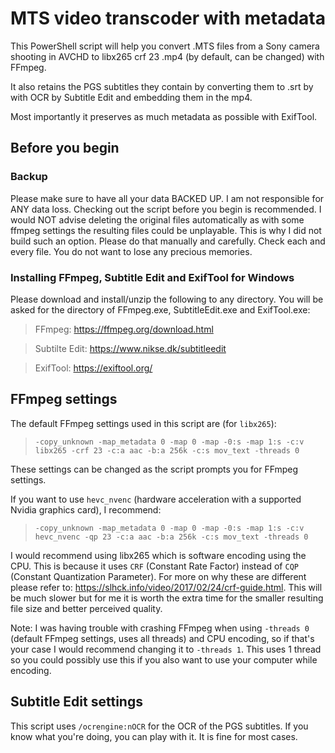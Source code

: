 # MTS video transcoder with metadata

This PowerShell script will help you convert .MTS files from a Sony camera shooting in AVCHD to libx265 crf 23 .mp4 (by default, can be changed) with FFmpeg.

 It also retains the PGS subtitles they contain by converting them to .srt by with OCR by Subtitle Edit and embedding them in the mp4.  

 Most importantly it preserves as much metadata as possible with ExifTool.
 
## Before you begin

### Backup

 Please make sure to have all your data BACKED UP. I am not responsible for ANY data loss. Checking out the script before you begin is recommended. I would NOT advise deleting the original files automatically as with some ffmpeg settings the resulting files could be unplayable. This is why I did not build such an option. Please do that manually and carefully. Check each and every file. You do not want to lose any precious memories.

### Installing FFmpeg, Subtitle Edit and ExifTool for Windows

Please download and install/unzip the following to any directory. You will be asked for the directory of FFmpeg.exe, SubtitleEdit.exe and ExifTool.exe:

>FFmpeg: https://ffmpeg.org/download.html

>Subtilte Edit: https://www.nikse.dk/subtitleedit

>ExifTool: https://exiftool.org/

## FFmpeg settings  

The default FFmpeg settings used in this script are (for `libx265`): 

>`-copy_unknown -map_metadata 0 -map 0 -map -0:s -map 1:s -c:v libx265 -crf 23 -c:a aac -b:a 256k -c:s mov_text -threads 0`

These settings can be changed as the script prompts you for FFmpeg settings.

If you want to use `hevc_nvenc` (hardware acceleration with a supported Nvidia graphics card), I recommend:

>`-copy_unknown -map_metadata 0 -map 0 -map -0:s -map 1:s -c:v hevc_nvenc -qp 23 -c:a aac -b:a 256k -c:s mov_text -threads 0`

I would recommend using libx265 which is software encoding using the CPU. This is because it uses `CRF` (Constant Rate Factor) instead of `CQP` (Constant Quantization Parameter). For more on why these are different please refer to: https://slhck.info/video/2017/02/24/crf-guide.html. This will be much slower but for me it is worth the extra time for the smaller resulting file size and better perceived quality.

Note: I was having trouble with crashing FFmpeg when using `-threads 0` (default FFmpeg settings, uses all threads) and CPU encoding, so if that's your case I would recommend changing it to `-threads 1`. This uses 1 thread so you could possibly use this if you also want to use your computer while encoding.

## Subtitle Edit settings

This script uses `/ocrengine:nOCR` for the OCR of the PGS subtitles. If you know what you're doing, you can play with it. It is fine for most cases.